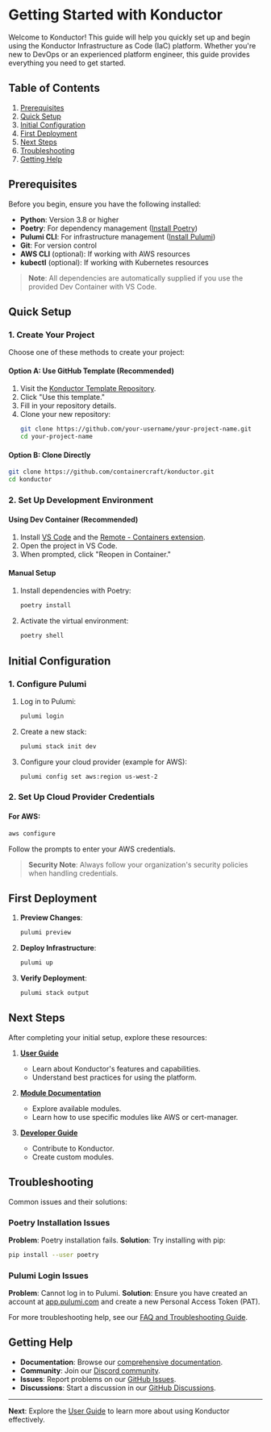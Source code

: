 # Getting Started with Konductor

Welcome to Konductor! This guide will help you quickly set up and begin using the Konductor Infrastructure as Code (IaC) platform. Whether you're new to DevOps or an experienced platform engineer, this guide provides everything you need to get started.

## Table of Contents

1. [Prerequisites](#prerequisites)
2. [Quick Setup](#quick-setup)
3. [Initial Configuration](#initial-configuration)
4. [First Deployment](#first-deployment)
5. [Next Steps](#next-steps)
6. [Troubleshooting](#troubleshooting)
7. [Getting Help](#getting-help)

## Prerequisites

Before you begin, ensure you have the following installed:

- **Python**: Version 3.8 or higher
- **Poetry**: For dependency management ([Install Poetry](https://python-poetry.org/docs/#installation))
- **Pulumi CLI**: For infrastructure management ([Install Pulumi](https://www.pulumi.com/docs/get-started/install/))
- **Git**: For version control
- **AWS CLI** (optional): If working with AWS resources
- **kubectl** (optional): If working with Kubernetes resources

> **Note**: All dependencies are automatically supplied if you use the provided Dev Container with VS Code.

## Quick Setup

### 1. Create Your Project

Choose one of these methods to create your project:

#### Option A: Use GitHub Template (Recommended)

1. Visit the [Konductor Template Repository](https://github.com/containercraft/konductor).
2. Click "Use this template."
3. Fill in your repository details.
4. Clone your new repository:
   ```bash
   git clone https://github.com/your-username/your-project-name.git
   cd your-project-name
   ```

#### Option B: Clone Directly

```bash
git clone https://github.com/containercraft/konductor.git
cd konductor
```

### 2. Set Up Development Environment

#### Using Dev Container (Recommended)

1. Install [VS Code](https://code.visualstudio.com/) and the [Remote - Containers extension](https://marketplace.visualstudio.com/items?itemName=ms-vscode-remote.remote-containers).
2. Open the project in VS Code.
3. When prompted, click "Reopen in Container."

#### Manual Setup

1. Install dependencies with Poetry:
   ```bash
   poetry install
   ```

2. Activate the virtual environment:
   ```bash
   poetry shell
   ```

## Initial Configuration

### 1. Configure Pulumi

1. Log in to Pulumi:
   ```bash
   pulumi login
   ```

2. Create a new stack:
   ```bash
   pulumi stack init dev
   ```

3. Configure your cloud provider (example for AWS):
   ```bash
   pulumi config set aws:region us-west-2
   ```

### 2. Set Up Cloud Provider Credentials

#### For AWS:

```bash
aws configure
```

Follow the prompts to enter your AWS credentials.

> **Security Note**: Always follow your organization's security policies when handling credentials.

## First Deployment

1. **Preview Changes**:
   ```bash
   pulumi preview
   ```

2. **Deploy Infrastructure**:
   ```bash
   pulumi up
   ```

3. **Verify Deployment**:
   ```bash
   pulumi stack output
   ```

## Next Steps

After completing your initial setup, explore these resources:

1. **[User Guide](./user_guide/README.md)**
   - Learn about Konductor's features and capabilities.
   - Understand best practices for using the platform.

2. **[Module Documentation](./modules/README.md)**
   - Explore available modules.
   - Learn how to use specific modules like AWS or cert-manager.

3. **[Developer Guide](./developer_guide/README.md)**
   - Contribute to Konductor.
   - Create custom modules.

## Troubleshooting

Common issues and their solutions:

### Poetry Installation Issues

**Problem**: Poetry installation fails.
**Solution**: Try installing with pip:

   ```bash
   pip install --user poetry
   ```

### Pulumi Login Issues

**Problem**: Cannot log in to Pulumi.
**Solution**: Ensure you have created an account at [app.pulumi.com](https://app.pulumi.com) and create a new Personal Access Token (PAT).

For more troubleshooting help, see our [FAQ and Troubleshooting Guide](./user_guide/faq_and_troubleshooting.md).

## Getting Help

- **Documentation**: Browse our [comprehensive documentation](./README.md).
- **Community**: Join our [Discord community](https://discord.gg/Jb5jgDCksX).
- **Issues**: Report problems on our [GitHub Issues](https://github.com/containercraft/konductor/issues).
- **Discussions**: Start a discussion in our [GitHub Discussions](https://github.com/containercraft/konductor/discussions).

---

**Next**: Explore the [User Guide](./user_guide/README.md) to learn more about using Konductor effectively.
